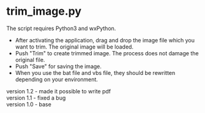 # trim_image.py
The script requires Python3 and wxPython. 
* After activating the application, drag and drop the image file which you want to trim. The original image will be loaded.
* Push "Trim" to create trimmed image. The process does not damage the original file.
* Push "Save" for saving the image.
* When you use the bat file and vbs file, they should be rewritten depending on your environment.  

version 1.2 - made it possible to write pdf  
version 1.1 - fixed a bug  
version 1.0 - base